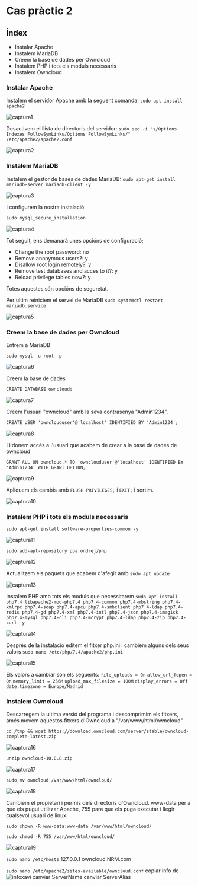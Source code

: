 # Cas pràctic 2

## Índex
* Instalar Apache
* Instalem MariaDB
* Creem la base de dades per Owncloud
* Instalem PHP i tots els moduls necessaris
* Instalem Owncloud


### Instalar Apache
Instalem el servidor Apache amb la seguent comanda:
`sudo apt install apache2`

![captura1](caspr2cap1.png)

Desactivem el llista de directoris del servidor:
`sudo sed -i "s/Options Indexes FollowSymLinks/Options FollowSymLinks/" /etc/apache2/apache2.conf`

![captura2](caspr2cap2.png)

### Instalem MariaDB
Instalem el gestor de bases de dades MariaDB:
`sudo apt-get install mariadb-server mariadb-client -y`

![captura3](caspr2cap3.png)

I configurem la nostra instalació

`sudo mysql_secure_installation`

![captura4](caspr2cap4.png)

Tot seguit, ens demanarà unes opcións de configuració;
* Change the root password: no
* Remove anonymous users?: y
* Disallow root login remotely?: y
* Remove test databases and acces to it?: y
* Reload privilege tables now?: y

Totes aquestes són opcións de seguretat.

Per ultim reiniciem el servei de MariaDB
`sudo systemctl restart mariadb.service`

![captura5](caspr2cap5.png)

### Creem la base de dades per Owncloud
Entrem a MariaDB

`sudo mysql -u root -p`

![captura6](caspr2cap6.png)

Creem la base de dades

`CREATE DATABASE owncloud;`

![captura7](caspr2cap7.png)

Creem l'usuari "owncloud" amb la seva contrasenya "Admin1234".

`CREATE USER 'ownclouduser'@'localhost' IDENTIFIED BY 'Admin1234';`

![captura8](caspr2cap8.png)

Li donem accés a l'usuari que acabem de crear a la base de dades de owncloud

`GRANT ALL ON owncloud.* TO 'ownclouduser'@'localhost' IDENTIFIED BY 'Admin1234' WITH GRANT OPTION;`

![captura9](caspr2cap9.png)

Apliquem els cambis amb  `FLUSH PRIVILEGES;` i `EXIT;` i sortim.

![captura10](caspr2cap10.png)

### Instalem PHP i tots els moduls necessaris
`sudo apt-get install software-properties-common -y`

![captura11](caspr2cap11.png)

`sudo add-apt-repository ppa:ondrej/php`

![captura12](caspr2cap12.png)

Actualitzem els paquets que acabem d'afegir amb
`sudo apt update`

![captura13](caspr2cap13.png)

Instalem PHP amb tots els moduls que necessitarem
`sudo apt install php7.4 libapache2-mod-php7.4 php7.4-common php7.4-mbstring php7.4-xmlrpc php7.4-soap php7.4-apcu php7.4-smbclient php7.4-ldap php7.4-redis php7.4-gd php7.4-xml php7.4-intl php7.4-json php7.4-imagick php7.4-mysql php7.4-cli php7.4-mcrypt php7.4-ldap php7.4-zip php7.4-curl -y`

![captura14](caspr2cap14.png)

Després de la instalació editem el fitxer php.ini i cambiem alguns dels seus valors
`sudo nano /etc/php/7.4/apache2/php.ini`

![captura15](caspr2cap15.png)

Els valors a cambiar són els seguents:
`file_uploads = On`
`allow_url_fopen = On`
`memory_limit = 256M`
`upload_max_filesize = 100M`
`display_errors = Off`
`date.timezone = Europe/Madrid`

### Instalem Owncloud
Descarregem la ultima versió del programa i descomprimim els fitxers, amés movem aquestos fitxers d'Owncloud a "/var/www/html/owncloud"

`cd /tmp && wget https://download.owncloud.com/server/stable/owncloud-complete-latest.zip`

![captura16](caspr2cap16.png)

`unzip owncloud-10.0.8.zip`

![captura17](caspr2cap17.png)

`sudo mv owncloud /var/www/html/owncloud/`

![captura18](caspr2cap18.png)

Cambiem el propietari i permís dels directoris d'Owncloud. www-data per a que els pugui utilitzar Apache, 755 para que els puga executar i llegir cualsevol usuari de linux.

`sudo chown -R www-data:www-data /var/www/html/owncloud/`

`sudo chmod -R 755 /var/www/html/owncloud/`

![captura19](caspr2cap19.png)


`sudo nano /etc/hosts`
127.0.0.1     owncloud.NRM.com

`sudo nano /etc/apache2/sites-available/owncloud.conf`
copiar info de ![infoxavi](https://dungeonofbits.com/images/owncloud1.jpg)
canviar ServerName
canviar ServerAlias
